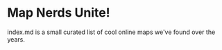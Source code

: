 # Map Nerds Unite!

index.md is a small curated list of cool online maps we've found over the years. 

